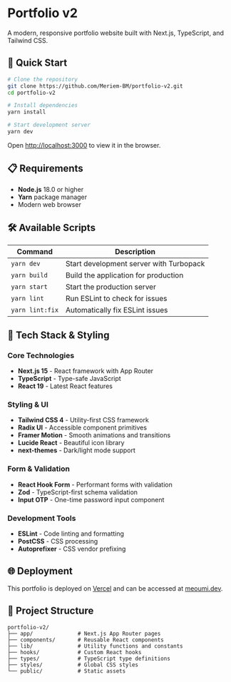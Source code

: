 # Portfolio v2

A modern, responsive portfolio website built with Next.js, TypeScript, and Tailwind CSS.

## 🚀 Quick Start

```bash
# Clone the repository
git clone https://github.com/Meriem-BM/portfolio-v2.git
cd portfolio-v2

# Install dependencies
yarn install

# Start development server
yarn dev
```

Open [http://localhost:3000](http://localhost:3000) to view it in the browser.

## 📋 Requirements

- **Node.js** 18.0 or higher
- **Yarn** package manager
- Modern web browser

## 🛠️ Available Scripts

| Command | Description |
|---------|-------------|
| `yarn dev` | Start development server with Turbopack |
| `yarn build` | Build the application for production |
| `yarn start` | Start the production server |
| `yarn lint` | Run ESLint to check for issues |
| `yarn lint:fix` | Automatically fix ESLint issues |

## 🎨 Tech Stack & Styling

### Core Technologies
- **Next.js 15** - React framework with App Router
- **TypeScript** - Type-safe JavaScript
- **React 19** - Latest React features

### Styling & UI
- **Tailwind CSS 4** - Utility-first CSS framework
- **Radix UI** - Accessible component primitives
- **Framer Motion** - Smooth animations and transitions
- **Lucide React** - Beautiful icon library
- **next-themes** - Dark/light mode support

### Form & Validation
- **React Hook Form** - Performant forms with validation
- **Zod** - TypeScript-first schema validation
- **Input OTP** - One-time password input component

### Development Tools
- **ESLint** - Code linting and formatting
- **PostCSS** - CSS processing
- **Autoprefixer** - CSS vendor prefixing

## 🌐 Deployment

This portfolio is deployed on [Vercel](https://vercel.com) and can be accessed at [meoumi.dev](https://meoumi.dev).

## 📁 Project Structure

```
portfolio-v2/
├── app/              # Next.js App Router pages
├── components/       # Reusable React components
├── lib/              # Utility functions and constants
├── hooks/            # Custom React hooks
├── types/            # TypeScript type definitions
├── styles/           # Global CSS styles
└── public/           # Static assets
```
